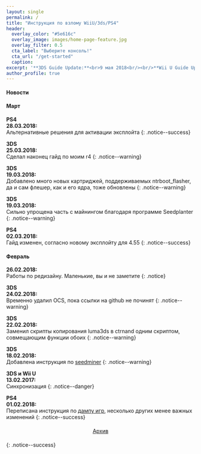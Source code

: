 ```yaml
---
layout: single
permalink: /
title: "Инструкция по взлому WiiU/3ds/PS4"
header:
  overlay_color: "#5e616c"
  overlay_image: images/home-page-feature.jpg
  overlay_filter: 0.5
  cta_label: "Выберите консоль!"
  cta_url: "/get-started"
  caption:
excerpt: '**3DS Guide Update:**<br>9 мая 2018<br/><br/>**Wii U Guide Update:**<br>28 апреля 2018<br/><br/>**PS4 Guide Update:**<br>8 апреля 2018'
author_profile: true
---
```

#### Новости

#### Март 

**PS4**<br>**28.03.2018:**<br>Альтернативные решения для активации эксплойта
{: .notice--success}

**3DS**<br>**25.03.2018:**<br>Сделал наконец гайд по моим r4
{: .notice--warning}

**3DS**<br>**19.03.2018:**<br>Добавлено много новых картриджей, поддерживаемых ntrboot_flasher, да и сам флешер, как и его ядра, тоже обновлены
{: .notice--warning}

**3DS**<br>**19.03.2018:**<br>Сильно упрощена часть с майнингом благодаря программе Seedplanter
{: .notice--warning}

**PS4**<br>**02.03.2018:**<br>Гайд изменен, согласно новому эксплойту для 4.55
{: .notice--success}


#### Февраль 

**26.02.2018:**<br>Работы по редизайну. Маленькие, вы и не заметите
{: .notice}

**3DS**<br>**24.02.2018:**<br>Временно удалил OCS, пока ссылки на github не починят 
{: .notice--warning}

**3DS**<br>**22.02.2018:**<br>Заменил скрипты копирования luma3ds в ctrnand одним скриптом, совмещающим функции обоих
{: .notice--warning}

**3DS**<br>**18.02.2018:**<br>Добавлена инструкция по [seedminer](http://3ds.customfw.xyz/seedminer)
{: .notice--warning}

**3DS и Wii U**<br>**13.02.2017:**<br>Синхронизация
{: .notice--danger}

**PS4**<br>**01.02.2018:**<br>Переписана инструкция по [дампу игр](https://ps4.customfw.xyz/game-dumps), несколько других менее важных изменений
{: .notice--success}


<center><a href="archive" style="margin:20px auto; text-align:center; display:block; width:200px;" class="btn btn--short">Архив</a></center>
{: .notice--success}
